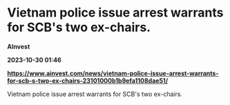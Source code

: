 # Vietnam police issue arrest warrants for SCB's two ex-chairs.
**AInvest**

**2023-10-30 01:46**

**https://www.ainvest.com/news/vietnam-police-issue-arrest-warrants-for-scb-s-two-ex-chairs-23101000b1b9efa1108dae51/**

Vietnam police issue arrest warrants for SCB's two ex-chairs.
